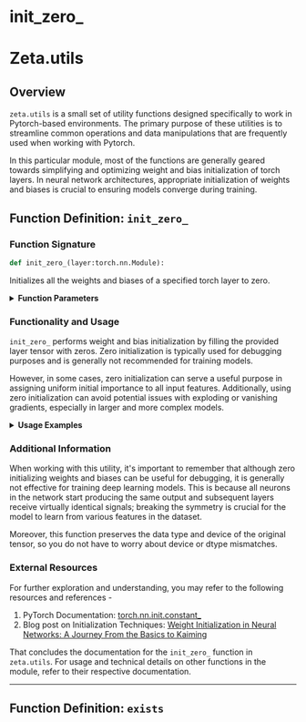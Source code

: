 # init_zero_

# **Zeta.utils**

## **Overview**

`zeta.utils` is a small set of utility functions designed specifically to work in Pytorch-based environments. The primary purpose of these utilities is to streamline common operations and data manipulations that are frequently used when working with Pytorch. 

In this particular module, most of the functions are generally geared towards simplifying and optimizing weight and bias initialization of torch layers. In neural network architectures, appropriate initialization of weights and biases is crucial to ensuring models converge during training.

## **Function Definition: `init_zero_`**

### **Function Signature**
```python
def init_zero_(layer:torch.nn.Module):
```
Initializes all the weights and biases of a specified torch layer to zero.

<details close=''>
<summary><b>Function Parameters</b></summary>
<p>

| Argument | Type | Default Value | Description |
| --- | --- | --- | --- |
| `layer` | torch.nn.Module | None | The layer whose weights and bias you want to initialize to zero. |

</p>
</details>

### **Functionality and Usage**

`init_zero_` performs weight and bias initialization by filling the provided layer tensor with zeros. Zero initialization is typically used for debugging purposes and is generally not recommended for training models. 

However, in some cases, zero initialization can serve a useful purpose in assigning uniform initial importance to all input features. Additionally, using zero initialization can avoid potential issues with exploding or vanishing gradients, especially in larger and more complex models. 

<details close=''>
<summary><b>Usage Examples</b></summary>
<p>

Before we proceed, let us first import the required modules and dependencies.

```python
import torch
from torch import nn

from zeta.utils import exists, init_zero_
```

**Example 1: Initializing a Single Linear Layer**

```python
# Create a single linear layer
layer = nn.Linear(10, 5)

# Initialize weights and bias to zero
init_zero_(layer)

print("Weights:", layer.weight)
print("Bias:", layer.bias)
```

In this example, you can observe that after applying `init_zero_()`, all the weights and biases of the layer are initialized to zero.

**Example 2: Initializing All Layers in a Neural Network Model**

```python
# Create a simple neural network
model = nn.Sequential(nn.Linear(10, 5), nn.ReLU(), nn.Linear(5, 1))

# Loop through each layer in the model
for layer in model:
    # Check if the layer has a weight, i.e., is a nn.Linear() layer
    if exists(layer, "weight"):
        init_zero_(layer)

# Check weights of first layer
print("Weights of First Layer:", model[0].weight)
print("Bias of First Layer:", model[0].bias)

# Check weights of third layer
print("Weights of Third Layer:", model[2].weight)
print("Bias of Third Layer:", model[2].bias)
```

In this example, `init_zero_` is used to initialize all the weights and biases in a neural network model to zero.

</p>
</details>

### **Additional Information**

When working with this utility, it's important to remember that although zero initializing weights and biases can be useful for debugging, it is generally not effective for training deep learning models. This is because all neurons in the network start producing the same output and subsequent layers receive virtually identical signals; breaking the symmetry is crucial for the model to learn from various features in the dataset.

Moreover, this function preserves the data type and device of the original tensor, so you do not have to worry about device or dtype mismatches.

### **External Resources**

For further exploration and understanding, you may refer to the following resources and references -
1. PyTorch Documentation: [torch.nn.init.constant_](https://pytorch.org/docs/stable/nn.init.html#torch.nn.init.constant_)
2. Blog post on Initialization Techniques: [Weight Initialization in Neural Networks: A Journey From the Basics to Kaiming](https://towardsdatascience.com/weight-initialization-in-neural-networks-a-journey-from-the-basics-to-kaiming-954fb9b47c79)

That concludes the documentation for the `init_zero_` function in `zeta.utils`. For usage and technical details on other functions in the module, refer to their respective documentation.

---

## **Function Definition: `exists`**
[comment]: <> (This is a placeholder for the `exists` function from `zeta.utils`. It should be documented in the similar exhaustive manner)
